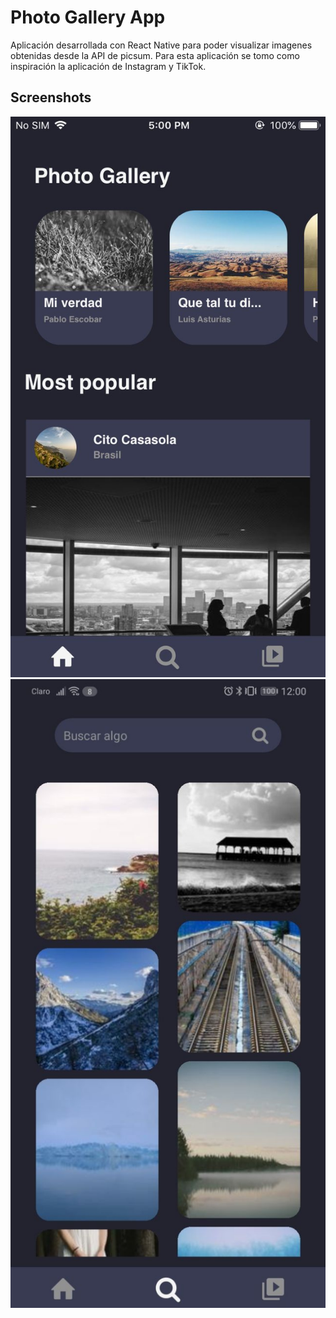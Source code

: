 
# Photo Gallery App

Aplicación desarrollada con React Native para poder visualizar imagenes obtenidas desde la API de picsum.
Para esta aplicación se tomo como inspiración la aplicación de Instagram y TikTok.



## Screenshots

![App Screenshot](/screenshots/home.jpeg)
![App Screenshot](/screenshots/search.jpeg)



